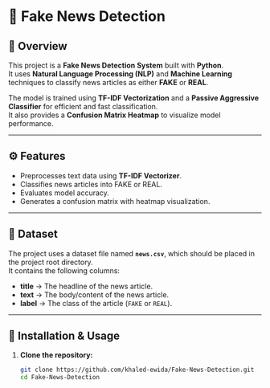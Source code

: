 # 📰 Fake News Detection

## 📌 Overview
This project is a **Fake News Detection System** built with **Python**.  
It uses **Natural Language Processing (NLP)** and **Machine Learning** techniques to classify news articles as either **FAKE** or **REAL**.  

The model is trained using **TF-IDF Vectorization** and a **Passive Aggressive Classifier** for efficient and fast classification.  
It also provides a **Confusion Matrix Heatmap** to visualize model performance.

---

## ⚙️ Features
- Preprocesses text data using **TF-IDF Vectorizer**.
- Classifies news articles into FAKE or REAL.
- Evaluates model accuracy.
- Generates a confusion matrix with heatmap visualization.

---

## 📂 Dataset
The project uses a dataset file named **`news.csv`**, which should be placed in the project root directory.  
It contains the following columns:
- **title** → The headline of the news article.  
- **text** → The body/content of the news article.  
- **label** → The class of the article (`FAKE` or `REAL`).  

---

## 🚀 Installation & Usage
1. **Clone the repository:**
   ```bash
   git clone https://github.com/khaled-ewida/Fake-News-Detection.git
   cd Fake-News-Detection
